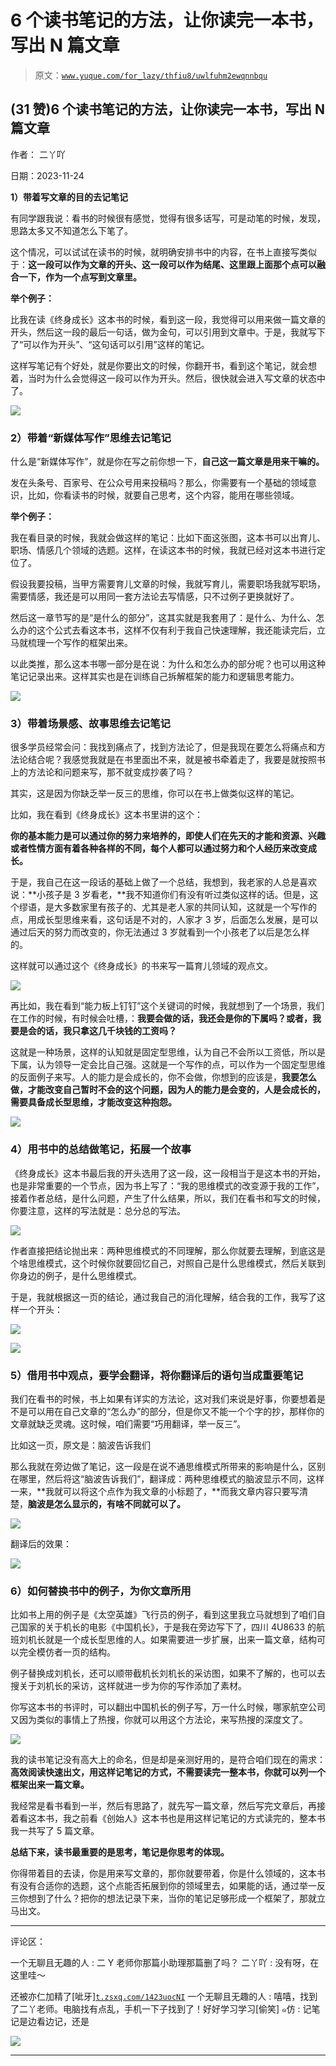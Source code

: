 # 6 个读书笔记的方法，让你读完一本书，写出 N 篇文章

> 原文：[`www.yuque.com/for_lazy/thfiu8/uwlfuhm2ewqnnbqu`](https://www.yuque.com/for_lazy/thfiu8/uwlfuhm2ewqnnbqu)

## (31 赞)6 个读书笔记的方法，让你读完一本书，写出 N 篇文章

作者： 二丫吖

日期：2023-11-24

**1）带着写文章的目的去记笔记**

有同学跟我说：看书的时候很有感觉，觉得有很多话写，可是动笔的时候，发现，思路太多又不知道怎么下笔了。

这个情况，可以试试在读书的时候，就明确安排书中的内容，在书上直接写类似于：**这一段可以作为文章的开头、这一段可以作为结尾、这里跟上面那个点可以融合一下，作为一个点写到文章里。**

**举个例子：**

比我在读《终身成长》这本书的时候，看到这一段，我觉得可以用来做一篇文章的开头，然后这一段的最后一句话，做为金句，可以引用到文章中。于是，我就写下了“可以作为开头”、“这句话可以引用”这样的笔记。

这样写笔记有个好处，就是你要出文的时候，你翻开书，看到这个笔记，就会想着，当时为什么会觉得这一段可以作为开头。然后，很快就会进入写文章的状态中了。

![](img/1456faba8b2a699c7eb221b79e7cb751.png)

### 2）带着“新媒体写作”思维去记笔记

什么是“新媒体写作”，就是你在写之前你想一下，**自己这一篇文章是用来干嘛的。**

发在头条号、百家号、在公众号用来投稿吗？那么，你需要有一个基础的领域意识，比如，你看读书的时候，就要自己思考，这个内容，能用在哪些领域。

**举个例子：**

我在看目录的时候，我就会做这样的笔记：比如下面这张图，这本书可以出育儿、职场、情感几个领域的选题。这样，在读这本书的时候，我就已经对这本书进行定位了。

假设我要投稿，当甲方需要育儿文章的时候，我就写育儿，需要职场我就写职场，需要情感，我还是可以用同一套方法论去写情感，只不过例子更换就好了。

然后这一章节写的是“是什么的部分”，这其实就是我套用了：是什么、为什么、怎么办的这个公式去看这本书，这样不仅有利于我自己快速理解，我还能读完后，立马就梳理一个写作的框架出来。

以此类推，那么这本书哪一部分是在说：为什么和怎么办的部分呢？也可以用这种笔记记录出来。这样其实也是在训练自己拆解框架的能力和逻辑思考能力。

![](img/3fd017630b48c00c103e62ffd4c25c0e.png)

### 3）带着场景感、故事思维去记笔记

很多学员经常会问：我找到痛点了，找到方法论了，但是我现在要怎么将痛点和方法论结合呢？我感觉我就是在书里面出不来，就是被书牵着走了，我要是就按照书上的方法论和问题来写，那不就变成抄袭了吗？

其实，这是因为你缺乏举一反三的思维，你可以在书上做类似这样的笔记。

比如，我在看到《终身成长》这本书里讲的这个：

**你的基本能力是可以通过你的努力来培养的，即使人们在先天的才能和资源、兴趣或者性情方面有着各种各样的不同，每个人都可以通过努力和个人经历来改变成长。**

于是，我自己在这一段话的基础上做了一个总结，我想到，我老家的人总是喜欢说：**小孩子是 3 岁看老，**我不知道你们有没有听过类似这样的话。但是，这个缪语，是大多数家里有孩子的、尤其是老人家的共同认知，这就是一个写作的点，用成长型思维来看，这句话是不对的，人家才 3 岁，后面怎么发展，是可以通过后天的努力而改变的，你无法通过 3 岁就看到一个小孩老了以后是怎么样的。

这样就可以通过这个《终身成长》的书来写一篇育儿领域的观点文。

![](img/b2705566d190e8ec00a44c0123875f1c.png)

再比如，我在看到“能力板上钉钉”这个关键词的时候，我就想到了一个场景，我们在工作的时候，有时候会吐槽，：**我要会做的话，我还会是你的下属吗？或者，我要是会的话，我只拿这几千块钱的工资吗？**

这就是一种场景，这样的认知就是固定型思维，认为自己不会所以工资低，所以是下属，认为领导一定会比自己强。这就是一个写作的点，可以作为一个固定型思维的反面例子来写。人的能力是会成长的，你不会做，你想到的应该是，**我要怎么做，才能改变自己暂时不会的这个问题，因为人的能力是会变的，人是会成长的，需要具备成长型思维，才能改变这种抱怨。**

![](img/1e5afce0849b2c3472e20a736bd9bf9b.png)

### 4）用书中的总结做笔记，拓展一个故事

《终身成长》这本书最后我的开头选用了这一段，这一段相当于是这本书的开始，也是非常重要的一个节点，因为书上写了：“我的思维模式的改变源于我的工作”，接着作者总结，是什么问题，产生了什么结果，所以，我们在看书和写文的时候，你要注意，这样的写法就是：总分总的写法。

![](img/b04de1e8806aea6fe7632a12ddf6c2a8.png)

作者直接把结论抛出来：两种思维模式的不同理解，那么你就要去理解，到底这是个啥思维模式，这个时候你就要回忆自己，对照自己是什么思维模式，然后关联到你身边的例子，是什么思维模式。

于是，我就根据这一页的结论，通过我自己的消化理解，结合我的工作，我写了这样一个开头：

![](img/32c750b6b530049adbf7fc77534b21c3.png)

![](img/031e9afa90f085ef825aaa0b532f8533.png)

### 5）借用书中观点，要学会翻译，将你翻译后的语句当成重要笔记

我们在看书的时候，书上如果有详实的方法论，这对我们来说是好事，你要想着是不是可以用在自己文章的“怎么办”的部分，但是你又不能一个个字的抄，那样你的文章就缺乏灵魂。这时候，咱们需要“巧用翻译，举一反三”。

比如这一页，原文是：脑波告诉我们

那么我就在旁边做了笔记，这一段是在说不通思维模式所带来的影响是什么，区别在哪里，然后将这“脑波告诉我们”，翻译成：两种思维模式的脑波显示不同，这样一来，**我就可以将这个点作为我文章的小标题了，**而我文章内容只要写清楚，**脑波是怎么显示的，有啥不同就可以了。**

![](img/c0d7943a91aa71dabc30c7fb9150b337.png)

翻译后的效果：

![](img/2b73731aa5c6a670868cf33b9e619373.png)

### 6）如何替换书中的例子，为你文章所用

比如书上用的例子是《太空英雄》飞行员的例子，看到这里我立马就想到了咱们自己国家的关于机长的电影《中国机长》，于是我在旁边写下了，四川 4U8633 的航班刘机长就是一个成长型思维的人。如果需要进一步扩展，出来一篇文章，结构可以完全模仿者一页的结构。

例子替换成刘机长，还可以顺带截机长刘机长的采访图，如果不了解的，也可以去搜关于刘机长的采访，这样就进一步为你的写作添加了素材。

你写这本书的书评时，可以翻出中国机长的例子写，万一什么时候，哪家航空公司又因为类似的事情上了热搜，你就可以用这个方法论，来写热搜的深度文了。

![](img/dd6db9f1d5e20bec311a75e5ff2c00be.png)

我的读书笔记没有高大上的命名，但是却是亲测好用的，是符合咱们现在的需求：**高效阅读快速出文，用这样记笔记的方式，不需要读完一整本书，你就可以列一个框架出来一篇文章。**

我经常是看书看到一半，然后有思路了，就先写一篇文章，然后写完文章后，再接着看这本书，我之前看《创始人》这本书也是用这样记笔记的方式读完的，整本书我一共写了 5 篇文章。

**总结下来，读书最重要的是思考，笔记是你思考的体现。**

你得带着目的去读，你是用来写文章的，那你就要带着，你是什么领域的，这本书有没有合适你的选题，这个点能否拓展到你的领域里去，如果能的话，通过举一反三你想到了什么？把你的想法记录下来，当你的笔记足够形成一个框架了，那就立马出文。

* * *

评论区：

一个无聊且无趣的人 : 二 Y 老师你那篇小助理那篇删了吗？
二丫吖 : 没有呀，在这里哇～

还被亦仁加精了[呲牙][`t.zsxq.com/1423uocNI`](https://t.zsxq.com/1423uocNI)
一个无聊且无趣的人 : 嘻嘻，找到了二丫老师。电脑找有点乱，手机一下子找到了！好好学习学习[偷笑]
๑仿 : 记笔记是边看边记，还是

![](img/1c37d505930596d12a88ab23e11aa07a.png)

* * *